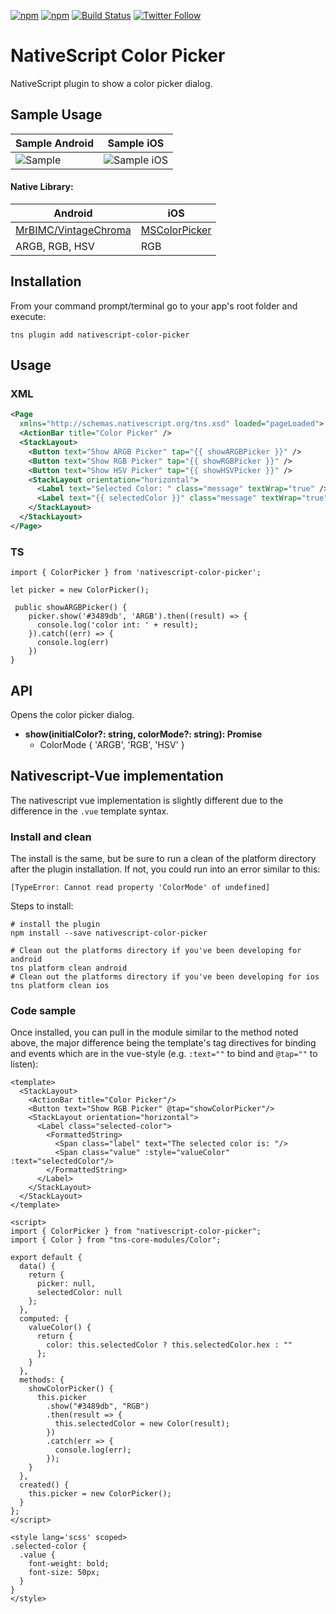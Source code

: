 [![npm](https://img.shields.io/npm/v/nativescript-color-picker.svg)](https://www.npmjs.com/package/nativescript-color-picker)
[![npm](https://img.shields.io/npm/dt/nativescript-color-picker.svg?label=npm%20downloads)](https://www.npmjs.com/package/nativescript-color-picker)
[![Build Status](https://travis-ci.org/bradmartin/nativescript-color-picker.svg?branch=master)](https://travis-ci.org/bradmartin/nativescript-color-picker)
[![Twitter Follow][twitter-image]][twitter-url]

[twitter-image]: https://img.shields.io/twitter/follow/bradwaynemartin.svg?style=social&label=Follow%20me
[twitter-url]: https://twitter.com/bradwaynemartin

# NativeScript Color Picker

NativeScript plugin to show a color picker dialog.

## Sample Usage

| Sample Android                   | Sample iOS                                        |
| -------------------------------- | ------------------------------------------------- |
| ![Sample](./screens/cpicker.gif) | ![Sample iOS](./screens/mscolorpicker_update.gif) |

#### Native Library:

| Android                                                         | iOS                                                     |
| --------------------------------------------------------------- | ------------------------------------------------------- |
| [MrBIMC/VintageChroma](https://github.com/MrBIMC/VintageChroma) | [MSColorPicker](https://github.com/sgl0v/MSColorPicker) |
| ARGB, RGB, HSV                                                  | RGB                                                     |

## Installation

From your command prompt/terminal go to your app's root folder and execute:

`tns plugin add nativescript-color-picker`

## Usage

### XML

```XML
<Page
  xmlns="http://schemas.nativescript.org/tns.xsd" loaded="pageLoaded">
  <ActionBar title="Color Picker" />
  <StackLayout>
    <Button text="Show ARGB Picker" tap="{{ showARGBPicker }}" />
    <Button text="Show RGB Picker" tap="{{ showRGBPicker }}" />
    <Button text="Show HSV Picker" tap="{{ showHSVPicker }}" />
    <StackLayout orientation="horizontal">
      <Label text="Selected Color: " class="message" textWrap="true" />
      <Label text="{{ selectedColor }}" class="message" textWrap="true"/>
    </StackLayout>
  </StackLayout>
</Page>
```

### TS

```TS
import { ColorPicker } from 'nativescript-color-picker';

let picker = new ColorPicker();

 public showARGBPicker() {
    picker.show('#3489db', 'ARGB').then((result) => {
      console.log('color int: ' + result);
    }).catch((err) => {
      console.log(err)
    })
}

```

## API

Opens the color picker dialog.

- **show(initialColor?: string, colorMode?: string): Promise<number>**
  - ColorMode { 'ARGB', 'RGB', 'HSV' }

## Nativescript-Vue implementation

The nativescript vue implementation is slightly different due to the difference in the `.vue` template syntax.

### Install and clean

The install is the same, but be sure to run a clean of the platform directory after the plugin installation. If not, you could run into an error similar to this:

    [TypeError: Cannot read property 'ColorMode' of undefined]

Steps to install:

    # install the plugin
    npm install --save nativescript-color-picker

    # Clean out the platforms directory if you've been developing for android
    tns platform clean android
    # Clean out the platforms directory if you've been developing for ios
    tns platform clean ios

### Code sample

Once installed, you can pull in the module similar to the method noted above, the major difference being the template's tag directives for binding and events which are in the vue-style (e.g. `:text=""` to bind and `@tap=""` to listen):

    <template>
      <StackLayout>
        <ActionBar title="Color Picker"/>
        <Button text="Show RGB Picker" @tap="showColorPicker"/>
        <StackLayout orientation="horizontal">
          <Label class="selected-color">
            <FormattedString>
              <Span class="label" text="The selected color is: "/>
              <Span class="value" :style="valueColor" :text="selectedColor"/>
            </FormattedString>
          </Label>
        </StackLayout>
      </StackLayout>
    </template>

    <script>
    import { ColorPicker } from "nativescript-color-picker";
    import { Color } from "tns-core-modules/Color";

    export default {
      data() {
        return {
          picker: null,
          selectedColor: null
        };
      },
      computed: {
        valueColor() {
          return {
            color: this.selectedColor ? this.selectedColor.hex : ""
          };
        }
      },
      methods: {
        showColorPicker() {
          this.picker
            .show("#3489db", "RGB")
            .then(result => {
              this.selectedColor = new Color(result);
            })
            .catch(err => {
              console.log(err);
            });
        }
      },
      created() {
        this.picker = new ColorPicker();
      }
    };
    </script>

    <style lang='scss' scoped>
    .selected-color {
      .value {
        font-weight: bold;
        font-size: 50px;
      }
    }
    </style>
